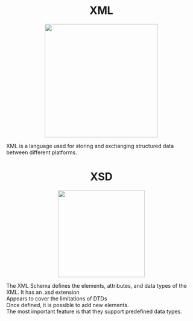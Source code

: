 <h1 align="center">XML</h1>
<div align="center">
  <img src="https://www.svgrepo.com/download/31053/xml.svg" width="300px">
</div>
<p>
  XML is a language used for storing and exchanging structured data between different platforms. 
</p>
<h1 align="center">XSD</h1>
<div align="center">
  <img src="https://creazilla-store.fra1.digitaloceanspaces.com/icons/3260438/xsd-icon-md.png" width="230px">
</div>
<p>
  The XML Schema defines the elements, attributes, and data types of the XML. It has an .xsd extension <br/>
  Appears to cover the limitations of DTDs <br/>
  Once defined, it is possible to add new elements. <br/>
  The most important feature is that they support predefined data types. <br/>
</p>
